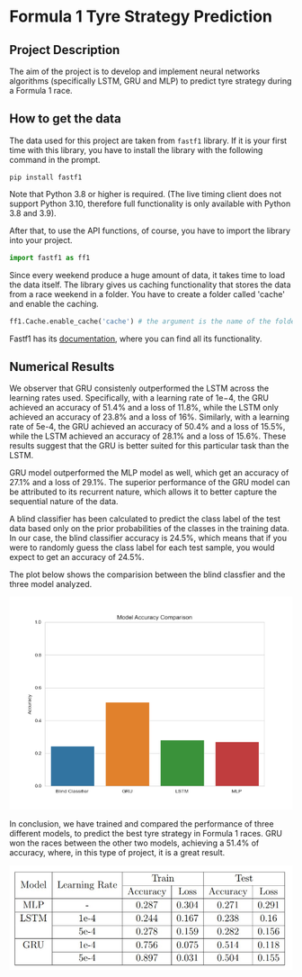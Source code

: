 # Formula 1 Tyre Strategy Prediction
 
## Project Description
The aim of the project is to develop and implement neural networks algorithms (specifically LSTM, GRU and MLP) to predict tyre strategy during a Formula 1 race.

## How to get the data
The data used for this project are taken from `fastf1` library. If it is your first time with this library, you have to install the library with the following command in the prompt. 
```shell
pip install fastf1
```
Note that Python 3.8 or higher is required. (The live timing client does not support Python 3.10, therefore full functionality is only available with Python 3.8 and 3.9).

After that, to use the API functions, of course, you have to import the library into your project.
```python
import fastf1 as ff1
```

Since every weekend produce a huge amount of data, it takes time to load the data itself. The library gives us caching functionality that stores the data from a race weekend in a folder.
You have to create a folder called 'cache' and enable the caching. 
```python
ff1.Cache.enable_cache('cache') # the argument is the name of the folder. Be careful at your folder path. 
```

Fastf1 has its [documentation](https://theoehrly.github.io/Fast-F1/), where you can find all its functionality. 

## Numerical Results
We observer that GRU consistenly outperformed the LSTM across the learning rates used. Specifically, with a learning rate of 1e−4, the GRU achieved an accuracy of 51.4% and a loss of 11.8%, while the LSTM only achieved an accuracy of 23.8% and a loss of 16%. 
Similarly, with a learning rate of 5e-4, the GRU achieved an accuracy of 50.4% and a loss of 15.5%, while the LSTM achieved an accuracy of 28.1% and a loss of 15.6%. These results suggest that the GRU is better suited for this particular task than the LSTM.

GRU model outperformed the MLP model as well, which get an accuracy of 27.1% and a loss of 29.1%. The superior performance of the GRU model can be attributed to its recurrent nature, which allows it to better capture the sequential nature of the data. 

A blind classifier has been calculated to predict the class label of the test data based only on the prior probabilities of the classes in the training data. In our case, the blind classifier accuracy is 24.5%, which means that if you were to randomly guess the class label for each test sample, you would expect to get an accuracy of 24.5%. 

The plot below shows the comparision between the blind classfier and the three model analyzed.

![alt text](https://github.com/MaxRondelli/Formula-1-Tyre-Strategy-Prediction/blob/main/Plots/Blind%20Classifier%20comparation.png?raw=true)

In conclusion, we have trained and compared the performance of three different models, to predict the best tyre strategy in Formula 1 races. GRU won the races between the other two models, achieving a 51.4% of accuracy, where, in this type of project, it is a great result. 

![alt text](https://github.com/MaxRondelli/Formula-1-Tyre-Strategy-Prediction/blob/main/Plots/Accuracies_losses_models_table.jpg?raw=true)
